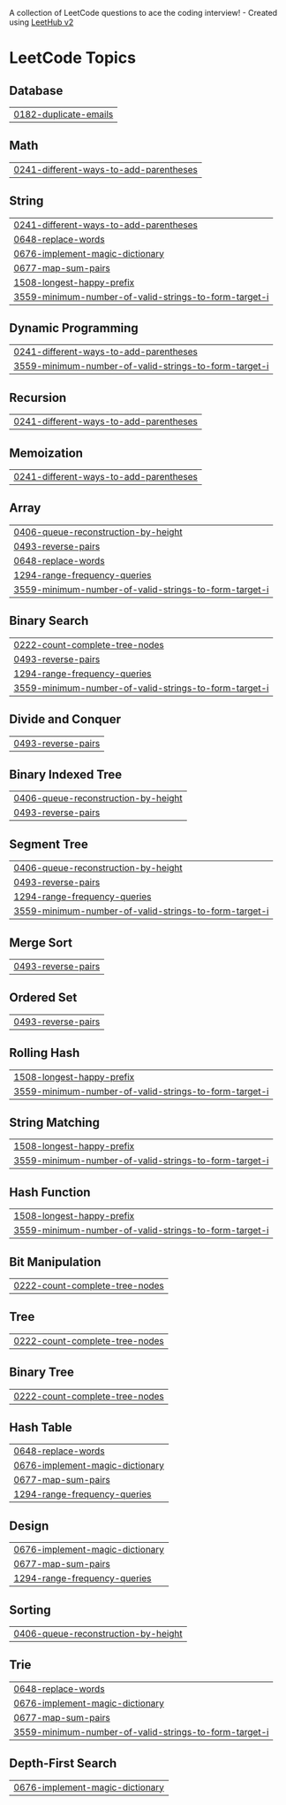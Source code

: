 A collection of LeetCode questions to ace the coding interview! - Created using [LeetHub v2](https://github.com/arunbhardwaj/LeetHub-2.0)
<!---LeetCode Topics Start-->
# LeetCode Topics
## Database
|  |
| ------- |
| [0182-duplicate-emails](https://github.com/rkdabas/Daily-challenge-/tree/master/0182-duplicate-emails) |
## Math
|  |
| ------- |
| [0241-different-ways-to-add-parentheses](https://github.com/rkdabas/Daily-challenge-/tree/master/0241-different-ways-to-add-parentheses) |
## String
|  |
| ------- |
| [0241-different-ways-to-add-parentheses](https://github.com/rkdabas/Daily-challenge-/tree/master/0241-different-ways-to-add-parentheses) |
| [0648-replace-words](https://github.com/rkdabas/Daily-challenge-/tree/master/0648-replace-words) |
| [0676-implement-magic-dictionary](https://github.com/rkdabas/Daily-challenge-/tree/master/0676-implement-magic-dictionary) |
| [0677-map-sum-pairs](https://github.com/rkdabas/Daily-challenge-/tree/master/0677-map-sum-pairs) |
| [1508-longest-happy-prefix](https://github.com/rkdabas/Daily-challenge-/tree/master/1508-longest-happy-prefix) |
| [3559-minimum-number-of-valid-strings-to-form-target-i](https://github.com/rkdabas/Daily-challenge-/tree/master/3559-minimum-number-of-valid-strings-to-form-target-i) |
## Dynamic Programming
|  |
| ------- |
| [0241-different-ways-to-add-parentheses](https://github.com/rkdabas/Daily-challenge-/tree/master/0241-different-ways-to-add-parentheses) |
| [3559-minimum-number-of-valid-strings-to-form-target-i](https://github.com/rkdabas/Daily-challenge-/tree/master/3559-minimum-number-of-valid-strings-to-form-target-i) |
## Recursion
|  |
| ------- |
| [0241-different-ways-to-add-parentheses](https://github.com/rkdabas/Daily-challenge-/tree/master/0241-different-ways-to-add-parentheses) |
## Memoization
|  |
| ------- |
| [0241-different-ways-to-add-parentheses](https://github.com/rkdabas/Daily-challenge-/tree/master/0241-different-ways-to-add-parentheses) |
## Array
|  |
| ------- |
| [0406-queue-reconstruction-by-height](https://github.com/rkdabas/Daily-challenge-/tree/master/0406-queue-reconstruction-by-height) |
| [0493-reverse-pairs](https://github.com/rkdabas/Daily-challenge-/tree/master/0493-reverse-pairs) |
| [0648-replace-words](https://github.com/rkdabas/Daily-challenge-/tree/master/0648-replace-words) |
| [1294-range-frequency-queries](https://github.com/rkdabas/Daily-challenge-/tree/master/1294-range-frequency-queries) |
| [3559-minimum-number-of-valid-strings-to-form-target-i](https://github.com/rkdabas/Daily-challenge-/tree/master/3559-minimum-number-of-valid-strings-to-form-target-i) |
## Binary Search
|  |
| ------- |
| [0222-count-complete-tree-nodes](https://github.com/rkdabas/Daily-challenge-/tree/master/0222-count-complete-tree-nodes) |
| [0493-reverse-pairs](https://github.com/rkdabas/Daily-challenge-/tree/master/0493-reverse-pairs) |
| [1294-range-frequency-queries](https://github.com/rkdabas/Daily-challenge-/tree/master/1294-range-frequency-queries) |
| [3559-minimum-number-of-valid-strings-to-form-target-i](https://github.com/rkdabas/Daily-challenge-/tree/master/3559-minimum-number-of-valid-strings-to-form-target-i) |
## Divide and Conquer
|  |
| ------- |
| [0493-reverse-pairs](https://github.com/rkdabas/Daily-challenge-/tree/master/0493-reverse-pairs) |
## Binary Indexed Tree
|  |
| ------- |
| [0406-queue-reconstruction-by-height](https://github.com/rkdabas/Daily-challenge-/tree/master/0406-queue-reconstruction-by-height) |
| [0493-reverse-pairs](https://github.com/rkdabas/Daily-challenge-/tree/master/0493-reverse-pairs) |
## Segment Tree
|  |
| ------- |
| [0406-queue-reconstruction-by-height](https://github.com/rkdabas/Daily-challenge-/tree/master/0406-queue-reconstruction-by-height) |
| [0493-reverse-pairs](https://github.com/rkdabas/Daily-challenge-/tree/master/0493-reverse-pairs) |
| [1294-range-frequency-queries](https://github.com/rkdabas/Daily-challenge-/tree/master/1294-range-frequency-queries) |
| [3559-minimum-number-of-valid-strings-to-form-target-i](https://github.com/rkdabas/Daily-challenge-/tree/master/3559-minimum-number-of-valid-strings-to-form-target-i) |
## Merge Sort
|  |
| ------- |
| [0493-reverse-pairs](https://github.com/rkdabas/Daily-challenge-/tree/master/0493-reverse-pairs) |
## Ordered Set
|  |
| ------- |
| [0493-reverse-pairs](https://github.com/rkdabas/Daily-challenge-/tree/master/0493-reverse-pairs) |
## Rolling Hash
|  |
| ------- |
| [1508-longest-happy-prefix](https://github.com/rkdabas/Daily-challenge-/tree/master/1508-longest-happy-prefix) |
| [3559-minimum-number-of-valid-strings-to-form-target-i](https://github.com/rkdabas/Daily-challenge-/tree/master/3559-minimum-number-of-valid-strings-to-form-target-i) |
## String Matching
|  |
| ------- |
| [1508-longest-happy-prefix](https://github.com/rkdabas/Daily-challenge-/tree/master/1508-longest-happy-prefix) |
| [3559-minimum-number-of-valid-strings-to-form-target-i](https://github.com/rkdabas/Daily-challenge-/tree/master/3559-minimum-number-of-valid-strings-to-form-target-i) |
## Hash Function
|  |
| ------- |
| [1508-longest-happy-prefix](https://github.com/rkdabas/Daily-challenge-/tree/master/1508-longest-happy-prefix) |
| [3559-minimum-number-of-valid-strings-to-form-target-i](https://github.com/rkdabas/Daily-challenge-/tree/master/3559-minimum-number-of-valid-strings-to-form-target-i) |
## Bit Manipulation
|  |
| ------- |
| [0222-count-complete-tree-nodes](https://github.com/rkdabas/Daily-challenge-/tree/master/0222-count-complete-tree-nodes) |
## Tree
|  |
| ------- |
| [0222-count-complete-tree-nodes](https://github.com/rkdabas/Daily-challenge-/tree/master/0222-count-complete-tree-nodes) |
## Binary Tree
|  |
| ------- |
| [0222-count-complete-tree-nodes](https://github.com/rkdabas/Daily-challenge-/tree/master/0222-count-complete-tree-nodes) |
## Hash Table
|  |
| ------- |
| [0648-replace-words](https://github.com/rkdabas/Daily-challenge-/tree/master/0648-replace-words) |
| [0676-implement-magic-dictionary](https://github.com/rkdabas/Daily-challenge-/tree/master/0676-implement-magic-dictionary) |
| [0677-map-sum-pairs](https://github.com/rkdabas/Daily-challenge-/tree/master/0677-map-sum-pairs) |
| [1294-range-frequency-queries](https://github.com/rkdabas/Daily-challenge-/tree/master/1294-range-frequency-queries) |
## Design
|  |
| ------- |
| [0676-implement-magic-dictionary](https://github.com/rkdabas/Daily-challenge-/tree/master/0676-implement-magic-dictionary) |
| [0677-map-sum-pairs](https://github.com/rkdabas/Daily-challenge-/tree/master/0677-map-sum-pairs) |
| [1294-range-frequency-queries](https://github.com/rkdabas/Daily-challenge-/tree/master/1294-range-frequency-queries) |
## Sorting
|  |
| ------- |
| [0406-queue-reconstruction-by-height](https://github.com/rkdabas/Daily-challenge-/tree/master/0406-queue-reconstruction-by-height) |
## Trie
|  |
| ------- |
| [0648-replace-words](https://github.com/rkdabas/Daily-challenge-/tree/master/0648-replace-words) |
| [0676-implement-magic-dictionary](https://github.com/rkdabas/Daily-challenge-/tree/master/0676-implement-magic-dictionary) |
| [0677-map-sum-pairs](https://github.com/rkdabas/Daily-challenge-/tree/master/0677-map-sum-pairs) |
| [3559-minimum-number-of-valid-strings-to-form-target-i](https://github.com/rkdabas/Daily-challenge-/tree/master/3559-minimum-number-of-valid-strings-to-form-target-i) |
## Depth-First Search
|  |
| ------- |
| [0676-implement-magic-dictionary](https://github.com/rkdabas/Daily-challenge-/tree/master/0676-implement-magic-dictionary) |
<!---LeetCode Topics End-->